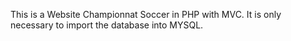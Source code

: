 This is a
Website Championnat Soccer in PHP with MVC. 
It is only necessary to import the database into MYSQL.
